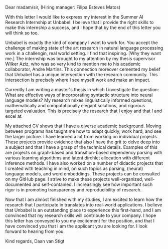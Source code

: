 Dear madam/sir, (Hiring manager: Filipa Esteves Matos)

With this letter I would like to express my interest in the Summer AI Research Internship at Unbabel. I believe that I provide the right skills to make this internship a success, and I hope that by the end of this letter you will think so too.

Unbabel is exactly the kind of company I want to work for. You accept the challenge of making state of the art research in natural language processing work in a challengin, real world setting. I find that inspiring. [Why they want me.] The internship was brought to my attention by my thesis supervisor Wilker Aziz, who was so very kind to mention me to his academic collaborator, Andre Martins. This connection moreover cemented my belief that Unbabel has a unique intersection with the research community. This intersection is precisely where I see myself work and make an impact.

Currently I am writing a master's thesis in which I investigate the question: What are effective ways of incorporating syntactic structure into neural language models? My research mixes linguistically informed questions, mathematically and computationally elegant solutions, and rigorous targeted evaluation. This is precisely the research that I enjoy and that I and excel at.

<!-- I used the period in the bachelor of mathematics to transition into the more formal work I do now, and acquired a deep interest in mathematics in the process. In the master's program I developed an interest in computer science from a theoretical viewpoint, and followed courses on computational complexity, combinatorics, information theory and quantum computing. I rejoined with my interest in language when I started learning about natural language processing and found a home for my interest in mathematics in courses on machine learning. -->

My attached CV shows that I have a diverse academic background. Moving between programs has taught me how to adapt quickly, work hard, and see the larger picture. I have learned a lot from working on individual projects. These projects provide evidence that also I have the grit to delve deep into a subject and that I have a grasp of the technical details. Examples of this are projects on graph-based and transition-based dependency parsing with various learning algorithms and latent dirchlet allocation with different inference methods. I have also worked on a number of didactic projects that I created with teaching in mind, on such topics as parsing, (neural) language models, and word embeddings. These projects can be consulted on my GitHub page. I strive to make these projects well-organized, well-documented and self-contained. I increasingly see how important such rigor is in promoting transparency and reproducibility of research.

<!-- Teaching -->
<!-- Besides research, I also really enjoy teaching. In 2017 I had the amazing opportunity to teach a group of students at the master level in a course-long research project. I did this almost entirely by myself; a bold initiative from my side that was rewarded with great satisfaction and immense experience. -->

Now that I am almost finished with my studies, I am excited to learn how the research that I participate in translates into real-world applications. I believe that Unbabel is an outstanding place to experience this first-hand, and I am convinced that my research skills will contribute to your company. I hope this letter has conveyed to you my excitement for the position, and that I have convinced you that I am the applicant you are looking for. I look forward to hearing from you.

Kind regards,
Daan van Stigt
